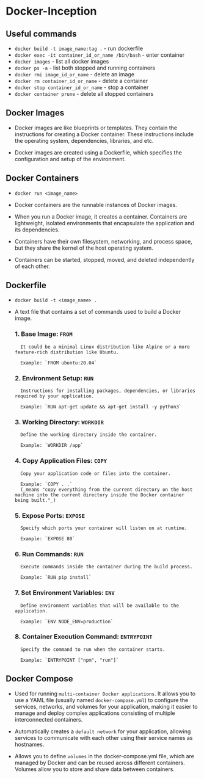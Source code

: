 # Docker-Inception

## Useful commands

- `docker build -t image_name:tag .` - run dockerfile
- `docker exec -it container_id_or_name /bin/bash` - enter container
- `docker images` - list all docker images
- `docker ps -a` - list both stopped and running containers
- `docker rmi image_id_or_name` - delete an image
- `docker rm container_id_or_name` - delete a container
- `docker stop container_id_or_name` - stop a container
- `docker container prune` - delete all stopped containers



## Docker Images

- Docker images are like blueprints or templates. They contain the instructions for creating a Docker container.
These instructions include the operating system, dependencies, libraries, and etc.

- Docker images are created using a Dockerfile, which specifies the configuration and setup of the environment.

## Docker Containers

- `docker run <image_name>`

- Docker containers are the runnable instances of Docker images.

- When you run a Docker image, it creates a container. Containers are lightweight, isolated environments that encapsulate the application and its dependencies.

- Containers have their own filesystem, networking, and process space, but they share the kernel of the host operating system.

- Containers can be started, stopped, moved, and deleted independently of each other.

## Dockerfile

- `docker build -t <image_name> .`

- A text file that contains a set of commands used to build a Docker image.

	### 1. Base Image: `FROM`

		It could be a minimal Linux distribution like Alpine or a more feature-rich distribution like Ubuntu.

		Example: `FROM ubuntu:20.04`

	### 2. Environment Setup: `RUN`

		Instructions for installing packages, dependencies, or libraries required by your application.
	
		Example: `RUN apt-get update && apt-get install -y python3`
	
	### 3. Working Directory: `WORKDIR`
	
		Define the working directory inside the container.
	
		Example: `WORKDIR /app`
	
	### 4. Copy Application Files: `COPY`
	
		Copy your application code or files into the container.
	
		Example: `COPY . .` 
		(_means "copy everything from the current directory on the host machine into the current directory inside the Docker container being built."_)

	### 5. Expose Ports: `EXPOSE`

		Specify which ports your container will listen on at runtime.

		Example: `EXPOSE 80`

	### 6. Run Commands: `RUN`

		Execute commands inside the container during the build process.
	
		Example: `RUN pip install`

	### 7. Set Environment Variables: `ENV`

		Define environment variables that will be available to the application.
	
		Example: `ENV NODE_ENV=production`

	### 8. Container Execution Command: `ENTRYPOINT`

		Specify the command to run when the container starts.

		Example: `ENTRYPOINT ["npm", "run"]`

## Docker Compose

- Used for running `multi-container Docker applications`. It allows you to use a YAML file (usually named `docker-compose.yml`) to configure the services, networks, and volumes for your application, making it easier to manage and deploy complex applications consisting of multiple interconnected containers.

- Automatically creates a `default network` for your application, allowing services to communicate with each other using their service names as hostnames.

- Allows you to define `volumes` in the docker-compose.yml file, which are managed by Docker and can be reused across different containers. Volumes allow you to store and share data between containers.
